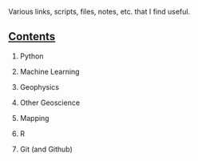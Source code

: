 Various links, scripts, files, notes, etc. that I find useful.

## [Contents](https://github.com/BKJackson/BKJackson_Public_Wiki/wiki)

1. Python

2. Machine Learning

3. Geophysics

4. Other Geoscience

5. Mapping

6. R

7. Git (and Github)

